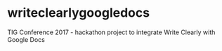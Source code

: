 # writeclearlygoogledocs
TIG Conference 2017 - hackathon project to integrate Write Clearly with Google Docs
